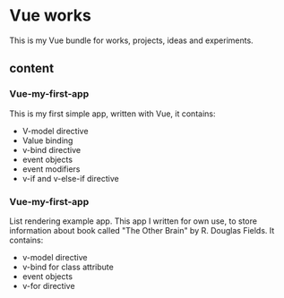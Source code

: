 # Vue works

This is my Vue bundle for works, projects, ideas and experiments.

## content

### Vue-my-first-app
This is my first simple app, written with Vue, it contains:
* V-model directive
* Value binding
* v-bind directive
* event objects
* event modifiers
* v-if and v-else-if directive

### Vue-my-first-app
List rendering example app. 
This app I written for own use, to store information about book called "The Other Brain" by R. Douglas Fields.
It contains:
* v-model directive
* v-bind for class attribute
* event objects
* v-for directive
